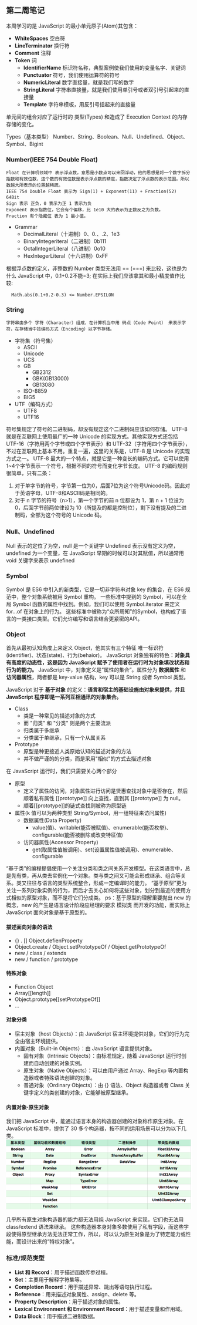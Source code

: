 
## 第二周笔记

本周学习的是 JavaScript 的最小单元原子(Atom)其包含：
* **WhiteSpaces** 空白符
* **LineTerminator** 换行符
* **Comment** 注释
* **Token** 词
  * **IdentifierName** 标识符名称，典型案例使我们使用的变量名字、关键词
  * **Punctuator** 符号，我们使用运算符的符号
  * **NumericLiteral** 数字直接量，就是我们写的数字
  * **StringLiteral** 字符串直接量，就是我们使用单引号或者双引号引起来的直接量
  * **Template** 字符串模板，用反引号括起来的直接量

单元间的组合对应了运行时的 类型(Types) 和造成了 Execution Context 的内存存储的变化。

Types（基本类型）
    Number、String、Boolean、Null、Undefined、Object、Symbol、Bigint

### Number(IEEE 754 Double Float)

    Float 在计算机领域中 表示浮点数，意思是小数点可以来回浮动，他的思想是将一个数字拆分指数和有效位数，这个数的有效位数是表示浮点数的精度，指数决定了浮点数的表示范围。所以数越大所表示的位置越稀疏。
    IEEE 754 Double Float 表示为 Sign(1) + Exponent(11) + Fraction(52) 64Bit
    Sign 表示 正负，0 表示为正 1 表示为负
    Exponent 表示指数位，它会有个偏移，比 1e10 大的表示为正数反之为负数。
    Fraction 有个隐藏位 表为 1 最小值。

* Grammar
  * DecimalLiteral（十进制）0、0.、.2、1e3
  * BinaryIntegeriteral（二进制）0b111
  * OctalIntegerLiteral（八进制）0o10
  * HexIntegerLiteral（十六进制）0xFF

根据浮点数的定义，非整数的 Number 类型无法用 == (===) 来比较，这也是为什么 JavaScript 中，0.1+0.2不能=3;
在实际上我们应该拿其和最小精度值作比较:
```
  Math.abs(0.1+0.2-0.3) <= Number.EPSILON
```

### String

    字符串由多个 字符（Character）组成，在计算机当中用 码点（Code Point） 来表示字符，在存储当中按编码方式（Encoding）以字节存储。

* 字符集（符号集）
  * ASCII
  * Unicode
  * UCS
  * GB
    * GB2312
    * GBK(GB13000)
    * GB13080
  * ISO-8859
  * BIG5
* UTF（编码方式）
  * UTF8
  * UTF16

符号集规定了符号的二进制码，却没有规定这个二进制码应该如何存储。
UTF-8 就是在互联网上使用最广的一种 Unicode 的实现方式。其他实现方式还包括 UTF-16（字符用两个字节或四个字节表示）和 UTF-32（字符用四个字节表示），不过在互联网上基本不用。重复一遍，这里的关系是，UTF-8 是 Unicode 的实现方式之一。
UTF-8 最大的一个特点，就是它是一种变长的编码方式。它可以使用1~4个字节表示一个符号，根据不同的符号而变化字节长度。
UTF-8 的编码规则很简单，只有二条：

1. 对于单字节的符号，字节第一位为0，后面7位为这个符号Unicode码。因此对于英语字母，UTF-8和ASCII码是相同的。
2. 对于 n 字节的符号（n>1），第一个字节的前 n 位都设为 1，第 n + 1 位设为 0，后面字节前两位律设为 10（所提及的都是控制位），剩下没有提及的二进制码，全部为这个符号的 Unicode 码。

### Null、Undefined
  Null 表示的定位了为空，null 是一个关键字
  Undefined 表示没有定义为空，undefined 为一个变量，在 JavaScript 早期的时候可以对其赋值，所以通常用 void 关键字来表示 undefined

### Symbol
  Symbol 是 ES6 中引入的新类型，它是一切非字符串对象 key 的集合，在 ES6 规范中，整个对象系统被用 Symbol 重构。
  一些标准中提到的 Symbol，可以在全局 Symbol 函数的属性中找到。例如，我们可以使用 Symbol.iterator 来定义 for...of 在对象上的行为。
  这些标准中被称为“众所周知”的Symbol，也构成了语言的一类接口类型。它们允许编写和语言结合更紧密的API。

### Object
  首先从最初认知角度上来定义 Object，他其实有三个特征 唯一标识符(identifier)、状态(state)、行为(behaior)。
  JavaScript 对象独有的特色：**对象具有高度的动态性，这是因为 JavaScript 赋予了使用者在运行时为对象填改状态和行为的能力。**
  JavaScript 中，对象定义是“属性的集合”。属性分为 **数据属性** 和 **访问器属性**，两者都是 key-value 结构，key 可以是 String 或者 Symbol 类型。

  JavaScript 对于 **基于对象** 的定义：**语言和宿主的基础设施由对象来提供，并且 JavaScript 程序即是一系列互相通讯的对象集合。**

* Class
  * 类是一种常见的描述对象的方式
  * 而 "归类" 和 "分类" 则是两个主要流派
  * 归类属于多继承
  * 分类属于单继承，只有一个从属关系
* Prototype
  * 原型是种更接近人类原始认知的描述对象的方法
  * 并不做严谨的的分类，而是采用"相似"的方式去描述对象

在 JavaScript 运行时，我们只需要关心两个部分

* 原型
  * 定义了属性的访问，对象属性进行访问是贤惠查找对象中是否存在，然后顺着私有属性 [[prototype]] 向上查找，直到其  [[prototype]] 为 null。
  * 顺着[[prototype]]的链式查找则被称为原型链
* 属性(k 值可以为两种类型 String/Symbol，用一组特征来访问属性)
  * 数据属性(Data Property)
    * value(值)、writable(能否被赋值)、enumerable(能否枚举)、configurable(能否被删除或改变特征值)
  * 访问器属性(Accessor Property)
    * get(取属性值被调用)、set(设置属性值被调用)、enumerable、configurable


“基于类”的编程提倡使用一个关注分类和类之间关系开发模型。在这类语言中，总是先有类，再从类去实例化一个对象。类与类之间又可能会形成继承、组合等关系。类又往往与语言的类型系统整合，形成一定编译时的能力。
“基于原型”更为关注一系列对象实例的行为，而后才去关心如何将这些对象，划分到最近的使用方式相似的原型对象，而不是将它们分成类。
ps：基于原型的理解里要抛出 new 的概念，new 的产生是语言设计阶段应经理的要求 模拟类 而开发的功能，而实际上 JavaScript 面向对象是基于原型的。

#### 描述面向对象的语法

* {} . [] Object.defienProperty
* Object.create / Object.setPrototypeOf / Object.getPrototypeOf
* new / class / extends
* new / function / prototype

#### 特殊对象

* Function Object
* Array[[length]]
* Object.prototype[[setPrototypeOf]]
* ...

#### 对象分类
* 宿主对象（host Objects）：由 JavaScript 宿主环境提供对象，它们的行为完全由宿主环境提供。
* 内置对象（Built-in Objects）：由 JavaScript 语言提供对象。
  * 固有对象（Intrinsic Objects）：由标准规定，随着 JavaScript 运行时创建而自动创建的对象实例。
  * 原生对象（Native Objects）：可以由用户通过 Array、RegExp 等内置构造器或者特殊语法创建的对象。
  * 普通对象（Ordinary Objects）：由 {} 语法、Object 构造器或者 Class 关键字定义的类创建的对象，它能够被原型继承。

#### 内置对象·原生对象
我们把 JavaScript 中，能通过语言本身的构造器创建的对象称作原生对象。在 JavaScript 标准中，提供了 30 多个构造器，按不同的运用场景可以分为以下几类。
![原生对象分类](./nativeObjctes.png)

几乎所有原生对象构造器的能力都无法用纯 JavaScript 来实现，它们也无法用 class/extend 语法来继承。
这些构造器本身对象多数使用了私有字段，而这些字段使得原型继承方法无法正常工作，所以，可以认为原生对象是为了特定能力或性能，而设计出来的“特权对象”。


### 标准/规范类型
* **List 和 Record**：用于描述函数传参过程。
* **Set**：主要用于解释字符集等。
* **Completion Record**：用于描述异常、跳出等语句执行过程。
* **Reference**：用来描述对象属性、assign、delete 等。
* **Property Description**：用于描述对象的属性。
* **Lexical Environment 和 Environment Record**：用于描述变量和作用域。
* **Data Block**：用于描述二进制数据。
